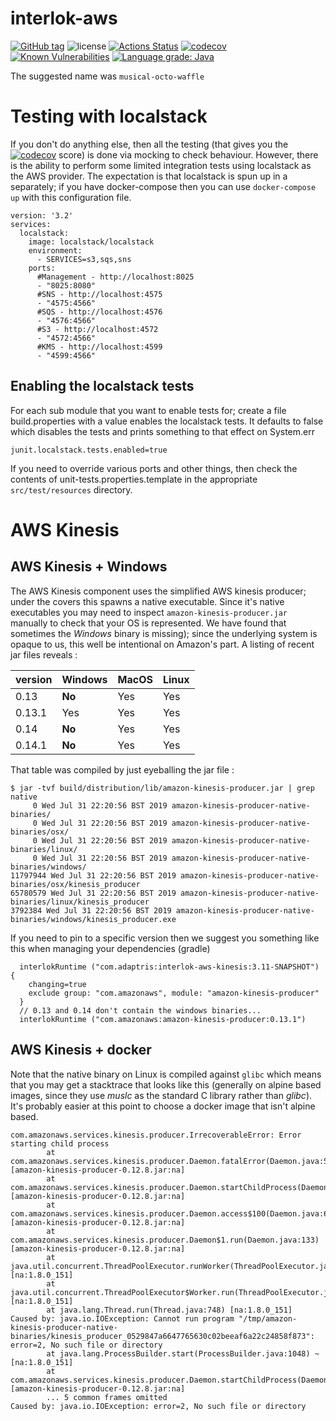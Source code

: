 # interlok-aws
[![GitHub tag](https://img.shields.io/github/tag/adaptris/interlok-aws.svg)](https://github.com/adaptris/interlok-aws/tags) ![license](https://img.shields.io/github/license/adaptris/interlok-aws.svg) [![Actions Status](https://github.com/adaptris/interlok-aws/workflows/Java%20CI/badge.svg)](https://github.com/adaptris/interlok-aws/actions) [![codecov](https://codecov.io/gh/adaptris/interlok-aws/branch/develop/graph/badge.svg)](https://codecov.io/gh/adaptris/interlok-aws) [![Known Vulnerabilities](https://snyk.io/test/github/adaptris/interlok-aws/badge.svg?targetFile=interlok-aws-sqs%2Fbuild.gradle)](https://snyk.io/test/github/adaptris/interlok-aws?targetFile=interlok-aws-sqs%2Fbuild.gradle) [![Language grade: Java](https://img.shields.io/lgtm/grade/java/g/adaptris/interlok-aws.svg?logo=lgtm&logoWidth=18)](https://lgtm.com/projects/g/adaptris/interlok-aws/context:java)

The suggested name was `musical-octo-waffle`

# Testing with localstack

If you don't do anything else, then all the testing (that gives you the [![codecov](https://codecov.io/gh/adaptris/interlok-aws/branch/develop/graph/badge.svg)](https://codecov.io/gh/adaptris/interlok-aws) score) is done via mocking to check behaviour. However, there is the ability to perform some limited integration tests using localstack as the AWS provider. The expectation is that localstack is spun up in a separately; if you have docker-compose then you can use `docker-compose up` with this configuration file.

```
version: '3.2'
services:
  localstack:
    image: localstack/localstack
    environment:
      - SERVICES=s3,sqs,sns
    ports:
      #Management - http://localhost:8025
      - "8025:8080"
      #SNS - http://localhost:4575
      - "4575:4566"
      #SQS - http://localhost:4576
      - "4576:4566"
      #S3 - http://localhost:4572
      - "4572:4566"
      #KMS - http://localhost:4599
      - "4599:4566"
```

## Enabling the localstack tests

For each sub module that you want to enable tests for; create a file build.properties with a value enables the localstack tests. It defaults to false which disables the tests and prints something to that effect on System.err

```
junit.localstack.tests.enabled=true
```

If you need to override various ports and other things, then check the contents of unit-tests.properties.template in the appropriate `src/test/resources` directory.

# AWS Kinesis

## AWS Kinesis + Windows

The AWS Kinesis component uses the simplified AWS kinesis producer; under the covers this spawns a native executable. Since it's native executables you may need to inspect `amazon-kinesis-producer.jar` manually to check that your OS is represented. We have found that sometimes the _Windows_ binary is missing); since the underlying system is opaque to us, this well be intentional on Amazon's part. A listing of recent jar files reveals :

version | Windows | MacOS | Linux |
-------|------------| ------| -----|
0.13 | __No__ | Yes | Yes |
0.13.1| Yes | Yes | Yes |
0.14|  __No__ | Yes | Yes |
0.14.1| __No__ | Yes | Yes |

That table was compiled by just eyeballing the jar file :

```
$ jar -tvf build/distribution/lib/amazon-kinesis-producer.jar | grep native
     0 Wed Jul 31 22:20:56 BST 2019 amazon-kinesis-producer-native-binaries/
     0 Wed Jul 31 22:20:56 BST 2019 amazon-kinesis-producer-native-binaries/osx/
     0 Wed Jul 31 22:20:56 BST 2019 amazon-kinesis-producer-native-binaries/linux/
     0 Wed Jul 31 22:20:56 BST 2019 amazon-kinesis-producer-native-binaries/windows/
11797944 Wed Jul 31 22:20:56 BST 2019 amazon-kinesis-producer-native-binaries/osx/kinesis_producer
65780579 Wed Jul 31 22:20:56 BST 2019 amazon-kinesis-producer-native-binaries/linux/kinesis_producer
3792384 Wed Jul 31 22:20:56 BST 2019 amazon-kinesis-producer-native-binaries/windows/kinesis_producer.exe
```

If you need to pin to a specific version then we suggest you something like this when managing your dependencies (gradle)

```
  interlokRuntime ("com.adaptris:interlok-aws-kinesis:3.11-SNAPSHOT") {
    changing=true
    exclude group: "com.amazonaws", module: "amazon-kinesis-producer"
  }
  // 0.13 and 0.14 don't contain the windows binaries...
  interlokRuntime ("com.amazonaws:amazon-kinesis-producer:0.13.1")
```

## AWS Kinesis + docker

Note that the native binary on Linux is compiled against `glibc` which means that you may get a stacktrace that looks like this (generally on alpine based images, since they use _muslc_ as the standard C library rather than _glibc_). It's probably easier at this point to choose a docker image that isn't alpine based.

```
com.amazonaws.services.kinesis.producer.IrrecoverableError: Error starting child process
        at com.amazonaws.services.kinesis.producer.Daemon.fatalError(Daemon.java:525) [amazon-kinesis-producer-0.12.8.jar:na]
        at com.amazonaws.services.kinesis.producer.Daemon.startChildProcess(Daemon.java:456) [amazon-kinesis-producer-0.12.8.jar:na]
        at com.amazonaws.services.kinesis.producer.Daemon.access$100(Daemon.java:63) [amazon-kinesis-producer-0.12.8.jar:na]
        at com.amazonaws.services.kinesis.producer.Daemon$1.run(Daemon.java:133) [amazon-kinesis-producer-0.12.8.jar:na]
        at java.util.concurrent.ThreadPoolExecutor.runWorker(ThreadPoolExecutor.java:1149) [na:1.8.0_151]
        at java.util.concurrent.ThreadPoolExecutor$Worker.run(ThreadPoolExecutor.java:624) [na:1.8.0_151]
        at java.lang.Thread.run(Thread.java:748) [na:1.8.0_151]
Caused by: java.io.IOException: Cannot run program "/tmp/amazon-kinesis-producer-native-binaries/kinesis_producer_0529847a6647765630c02beeaf6a22c24858f873": error=2, No such file or directory
        at java.lang.ProcessBuilder.start(ProcessBuilder.java:1048) ~[na:1.8.0_151]
        at com.amazonaws.services.kinesis.producer.Daemon.startChildProcess(Daemon.java:454) [amazon-kinesis-producer-0.12.8.jar:na]
        ... 5 common frames omitted
Caused by: java.io.IOException: error=2, No such file or directory
```
